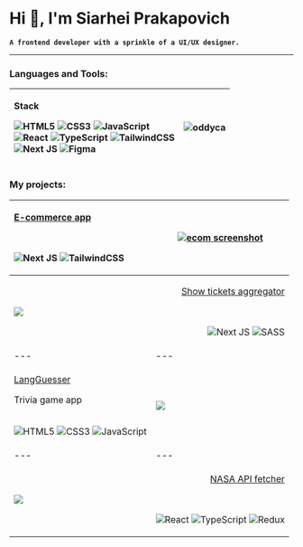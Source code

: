 <h1 align="left">Hi 👋, I'm Siarhei Prakapovich</h1>

**`A frontend developer with a sprinkle of a UI/UX designer.`**

---

<h3 align="left">Languages and Tools:</h3>

| <p align="left"> Stack </p> <p align="left">![HTML5](https://img.shields.io/badge/html5-%23E34F26.svg?style=for-the-badge&logo=html5&logoColor=white) ![CSS3](https://img.shields.io/badge/css3-%231572B6.svg?style=for-the-badge&logo=css3&logoColor=white) ![JavaScript](https://img.shields.io/badge/javascript-%23323330.svg?style=for-the-badge&logo=javascript&logoColor=%23F7DF1E) <br> ![React](https://img.shields.io/badge/react-%2320232a.svg?style=for-the-badge&logo=react&logoColor=%2361DAFB) ![TypeScript](https://img.shields.io/badge/typescript-%23007ACC.svg?style=for-the-badge&logo=typescript&logoColor=white) ![TailwindCSS](https://img.shields.io/badge/tailwindcss-%2338B2AC.svg?style=for-the-badge&logo=tailwind-css&logoColor=white) <br> ![Next JS](https://img.shields.io/badge/Next-black?style=for-the-badge&logo=next.js&logoColor=white) ![Figma](https://img.shields.io/badge/figma-%23F24E1E.svg?style=for-the-badge&logo=figma&logoColor=white) | <p><img align="center" src="https://github-readme-stats.vercel.app/api/top-langs?username=oddyca&show_icons=true&locale=en&layout=compact" alt="oddyca" /></p> |
| --- | --- |


<h3 align="left">My projects:</h3>

| <p align="left"> <a href="https://github.com/oddyca/ecom-pet" target="_blank"> E-commerce app</a> </p> <br>  <p align="left">![Next JS](https://img.shields.io/badge/Next-black?style=for-the-badge&logo=next.js&logoColor=white) ![TailwindCSS](https://img.shields.io/badge/tailwindcss-%2338B2AC.svg?style=for-the-badge&logo=tailwind-css&logoColor=white) </p> | <a href="https://ecom-pet-nine.vercel.app/" target="_blank"><img alt="ecom screenshot" src="https://github.com/oddyca/oddyca/assets/79862502/92c619d2-e7c8-4023-a82e-30533d2d75ff" /></a> |
| --- | --- |
| <a href="https://next-showcase-y947.vercel.app/" target="_blank"><img src="https://github.com/oddyca/oddyca/assets/79862502/57cb4793-0dd6-4bdb-bfc2-890693b0af26" /></a> | <p align="right"> <a href="https://github.com/oddyca/next-showcase" target="_blank"> Show tickets aggregator </a></p> <br> <p align="right"> ![Next JS](https://img.shields.io/badge/Next-black?style=for-the-badge&logo=next.js&logoColor=white) ![SASS](https://img.shields.io/badge/SASS-hotpink.svg?style=for-the-badge&logo=SASS&logoColor=white) </p> |
| --- | --- |
| <p align="left"><a href="https://github.com/oddyca/langguesser" target="_blank">LangGuesser</a></p> <p align="left">Trivia game app</p> <p align="left"> <br> ![HTML5](https://img.shields.io/badge/html5-%23E34F26.svg?style=for-the-badge&logo=html5&logoColor=white) ![CSS3](https://img.shields.io/badge/css3-%231572B6.svg?style=for-the-badge&logo=css3&logoColor=white) ![JavaScript](https://img.shields.io/badge/javascript-%23323330.svg?style=for-the-badge&logo=javascript&logoColor=%23F7DF1E) </p> | <a href="https://oddyca.github.io/langguesser/langguesser/index.html" target="_blank"> <img src="https://github.com/oddyca/oddyca/assets/79862502/9aaac26d-32f8-4c90-acb2-db9e2802e5f5" /> </a> |
| --- | --- |
| <a href="https://nasa-api-form.netlify.app/" target="_blank"><img src="https://github.com/oddyca/oddyca/assets/79862502/6380b29c-a740-4a3e-bbdc-0a48312eda74" /></a> | <p align="right"> <a href="https://github.com/oddyca/rss-react" target="_blank"> NASA API fetcher </a></p> <br> <p align="right"> ![React](https://img.shields.io/badge/react-%2320232a.svg?style=for-the-badge&logo=react&logoColor=%2361DAFB) ![TypeScript](https://img.shields.io/badge/typescript-%23007ACC.svg?style=for-the-badge&logo=typescript&logoColor=white) ![Redux](https://img.shields.io/badge/redux-%23593d88.svg?style=for-the-badge&logo=redux&logoColor=white) </p> |
